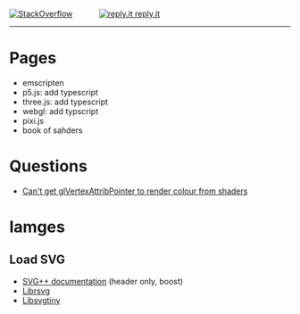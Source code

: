 [![StackOverflow](https://stackexchange.com/users/flair/7322082.png)](https://stackoverflow.com/users/5577765/rabbid76?tab=profile) &nbsp;&nbsp;&nbsp;&nbsp;&nbsp;&nbsp;&nbsp;&nbsp;&nbsp;&nbsp; [![reply.it](resource/logo/Repl_it_logo_80.png) reply.it](https://repl.it/repls/folder/PyGame%20Examples)

---

# Pages

- emscripten
- p5.js: add typescript
- three.js: add typescript
- webgl: add typscript
- pixi.js
- book of sahders

# Questions

- [Can't get glVertexAttribPointer to render colour from shaders](https://stackoverflow.com/questions/50519828/applying-a-perspective-transformation-matrix-from-gimp-into-a-glsl-shader/50522311#50522311)

# Iamges

## Load SVG

- [SVG++ documentation](http://svgpp.org/) (header only, boost)
- [Librsvg](https://wiki.gnome.org/action/show/Projects/LibRsvg)
- [Libsvgtiny](http://www.netsurf-browser.org/projects/libsvgtiny/)